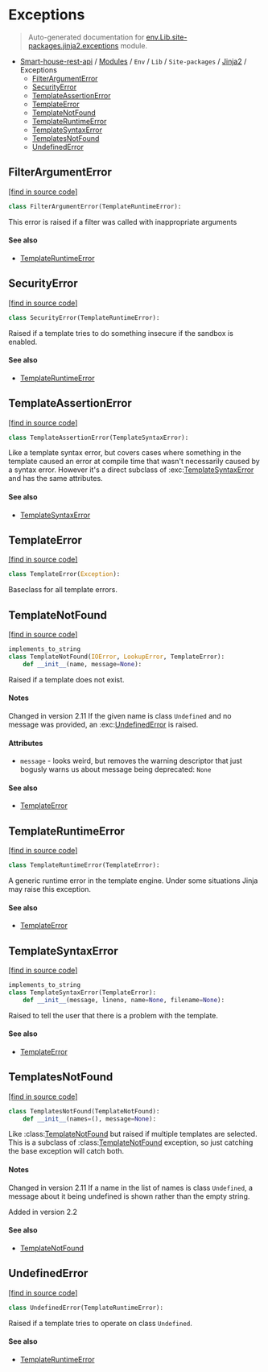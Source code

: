 # Exceptions

> Auto-generated documentation for [env.Lib.site-packages.jinja2.exceptions](..\..\..\..\..\env\Lib\site-packages\jinja2\exceptions.py) module.

- [Smart-house-rest-api](..\..\..\..\README.md#description) / [Modules](..\..\..\..\MODULES.md#smart-house-rest-api-modules) / `Env` / `Lib` / `Site-packages` / [Jinja2](index.md#jinja2) / Exceptions
    - [FilterArgumentError](#filterargumenterror)
    - [SecurityError](#securityerror)
    - [TemplateAssertionError](#templateassertionerror)
    - [TemplateError](#templateerror)
    - [TemplateNotFound](#templatenotfound)
    - [TemplateRuntimeError](#templateruntimeerror)
    - [TemplateSyntaxError](#templatesyntaxerror)
    - [TemplatesNotFound](#templatesnotfound)
    - [UndefinedError](#undefinederror)

## FilterArgumentError

[[find in source code]](..\..\..\..\..\env\Lib\site-packages\jinja2\exceptions.py#L174)

```python
class FilterArgumentError(TemplateRuntimeError):
```

This error is raised if a filter was called with inappropriate
arguments

#### See also

- [TemplateRuntimeError](#templateruntimeerror)

## SecurityError

[[find in source code]](..\..\..\..\..\env\Lib\site-packages\jinja2\exceptions.py#L168)

```python
class SecurityError(TemplateRuntimeError):
```

Raised if a template tries to do something insecure if the
sandbox is enabled.

#### See also

- [TemplateRuntimeError](#templateruntimeerror)

## TemplateAssertionError

[[find in source code]](..\..\..\..\..\env\Lib\site-packages\jinja2\exceptions.py#L150)

```python
class TemplateAssertionError(TemplateSyntaxError):
```

Like a template syntax error, but covers cases where something in the
template caused an error at compile time that wasn't necessarily caused
by a syntax error.  However it's a direct subclass of
:exc:[TemplateSyntaxError](#templatesyntaxerror) and has the same attributes.

#### See also

- [TemplateSyntaxError](#templatesyntaxerror)

## TemplateError

[[find in source code]](..\..\..\..\..\env\Lib\site-packages\jinja2\exceptions.py#L8)

```python
class TemplateError(Exception):
```

Baseclass for all template errors.

## TemplateNotFound

[[find in source code]](..\..\..\..\..\env\Lib\site-packages\jinja2\exceptions.py#L41)

```python
implements_to_string
class TemplateNotFound(IOError, LookupError, TemplateError):
    def __init__(name, message=None):
```

Raised if a template does not exist.

#### Notes

Changed in version 2.11
    If the given name is class `Undefined` and no message was
    provided, an :exc:[UndefinedError](#undefinederror) is raised.

#### Attributes

- `message` - looks weird, but removes the warning descriptor that just
  bogusly warns us about message being deprecated: `None`

#### See also

- [TemplateError](#templateerror)

## TemplateRuntimeError

[[find in source code]](..\..\..\..\..\env\Lib\site-packages\jinja2\exceptions.py#L158)

```python
class TemplateRuntimeError(TemplateError):
```

A generic runtime error in the template engine.  Under some situations
Jinja may raise this exception.

#### See also

- [TemplateError](#templateerror)

## TemplateSyntaxError

[[find in source code]](..\..\..\..\..\env\Lib\site-packages\jinja2\exceptions.py#L104)

```python
implements_to_string
class TemplateSyntaxError(TemplateError):
    def __init__(message, lineno, name=None, filename=None):
```

Raised to tell the user that there is a problem with the template.

#### See also

- [TemplateError](#templateerror)

## TemplatesNotFound

[[find in source code]](..\..\..\..\..\env\Lib\site-packages\jinja2\exceptions.py#L73)

```python
class TemplatesNotFound(TemplateNotFound):
    def __init__(names=(), message=None):
```

Like :class:[TemplateNotFound](#templatenotfound) but raised if multiple templates
are selected.  This is a subclass of :class:[TemplateNotFound](#templatenotfound)
exception, so just catching the base exception will catch both.

#### Notes

Changed in version 2.11
    If a name in the list of names is class `Undefined`, a message
    about it being undefined is shown rather than the empty string.

Added in version 2.2

#### See also

- [TemplateNotFound](#templatenotfound)

## UndefinedError

[[find in source code]](..\..\..\..\..\env\Lib\site-packages\jinja2\exceptions.py#L164)

```python
class UndefinedError(TemplateRuntimeError):
```

Raised if a template tries to operate on class `Undefined`.

#### See also

- [TemplateRuntimeError](#templateruntimeerror)
